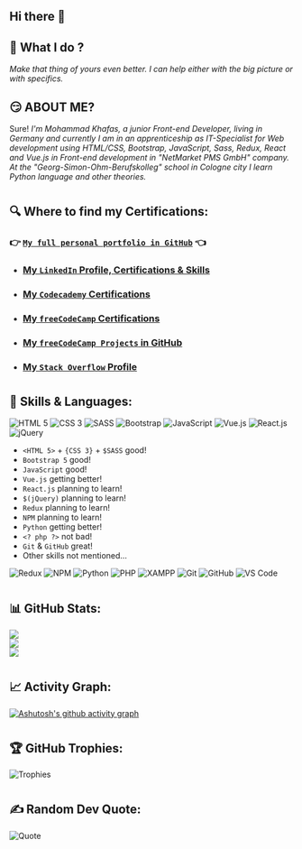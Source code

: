 ## Hi there 👋

## 🔭 What I do ? 
_Make that thing of yours even better. I can help either with the big picture or with specifics._

## 😏 ABOUT ME?
Sure!
_I'm Mohammad Khafas, a junior Front-end Developer, living in Germany and currently I am in an apprenticeship as IT-Specialist for Web development using HTML/CSS, Bootstrap, JavaScript, Sass, Redux, React and Vue.js in Front-end development in "NetMarket PMS GmbH" company. At the "Georg-Simon-Ohm-Berufskolleg" school in Cologne city I learn Python language and other theories._

#

## 🔍 Where to find my Certifications:
### :point_right: [`My full personal portfolio in GitHub`](https://github.com/hoodaddeveloper/My-Personal-Portfolio) :point_left:
- ### [My `LinkedIn` Profile, Certifications & Skills](https://www.linkedin.com/in/hoodaddeveloper/details/certifications)
- ### [My `Codecademy` Certifications](https://www.codecademy.com/learn)
- ### [My `freeCodeCamp` Certifications](https://www.freecodecamp.org/hoodaddeveloper)
- ### [My `freeCodeCamp Projects` in GitHub](https://github.com/hoodaddeveloper/freeCodeCamp-Certification-Progress)
- ### [My `Stack Overflow` Profile](https://stackoverflow.com/users/19003964/mohammad-khafas)

#

## 👯 Skills & Languages:
![HTML 5](https://img.shields.io/badge/HTML5-E34F26?style=for-the-badge&logo=html5&logoColor=white)
![CSS 3](https://img.shields.io/badge/CSS3-1572B6?style=for-the-badge&logo=css3&logoColor=white)
![SASS](https://img.shields.io/badge/Sass-CC6699?style=for-the-badge&logo=sass&logoColor=white)
![Bootstrap](https://img.shields.io/badge/Bootstrap-563D7C?style=for-the-badge&logo=bootstrap&logoColor=white)
![JavaScript](https://img.shields.io/badge/JavaScript-323330?style=for-the-badge&logo=javascript&logoColor=F7DF1E)
![Vue.js](https://img.shields.io/badge/Vue.js-35495E?style=for-the-badge&logo=vue.js&logoColor=4FC08D)
![React.js](https://img.shields.io/badge/React-20232A?style=for-the-badge&logo=react&logoColor=61DAFB)
![jQuery](https://img.shields.io/badge/jQuery-0769AD?style=for-the-badge&logo=jquery&logoColor=white)

- `<HTML 5>` + `{CSS 3}` + `$SASS` good!
- `Bootstrap 5` good!
- `JavaScript` good!
- `Vue.js` getting better!
- `React.js` planning to learn!
- `$(jQuery)` planning to learn!
- `Redux` planning to learn!
- `NPM` planning to learn!
- `Python` getting better!
- `<? php ?>` not bad!
- `Git` & `GitHub` great!
- Other skills not mentioned...

![Redux](https://img.shields.io/badge/Redux-593D88?style=for-the-badge&logo=redux&logoColor=white)
![NPM](https://img.shields.io/badge/npm-CB3837?style=for-the-badge&logo=npm&logoColor=white)
![Python](https://img.shields.io/badge/Python-FFD43B?style=for-the-badge&logo=python&logoColor=blue)
![PHP](https://img.shields.io/badge/PHP-777BB4?style=for-the-badge&logo=php&logoColor=white)
![XAMPP](https://img.shields.io/badge/Xampp-F37623?style=for-the-badge&logo=xampp&logoColor=white)
![Git](https://img.shields.io/badge/GIT-E44C30?style=for-the-badge&logo=git&logoColor=white)
![GitHub](https://img.shields.io/badge/GitHub-100000?style=for-the-badge&logo=github&logoColor=white)
![VS Code](https://img.shields.io/badge/Visual_Studio_Code-0078D4?style=for-the-badge&logo=visual%20studio%20code&logoColor=white)

#

## 📊 GitHub Stats:
![](https://github-readme-stats.vercel.app/api?username=hoodaddeveloper&theme=tokyonight&hide_border=false&include_all_commits=true&count_private=true)<br/>
![](https://github-readme-streak-stats.herokuapp.com/?user=hoodaddeveloper&theme=tokyonight&hide_border=false)<br/>
![](https://github-readme-stats.vercel.app/api/top-langs/?username=hoodaddeveloper&theme=tokyonight&hide_border=false&include_all_commits=true&count_private=true&layout=compact)

#

## 📈 Activity Graph:
[![Ashutosh's github activity graph](https://activity-graph.herokuapp.com/graph?username=hoodaddeveloper&theme=react-dark)](https://github.com/ashutosh00710/github-readme-activity-graph)

#

## 🏆 GitHub Trophies:
![Trophies](https://github-profile-trophy.vercel.app/?username=hoodaddeveloper&theme=tokyonight&no-frame=false&no-bg=false&margin-w=4)

#

## ✍️ Random Dev Quote:
![Quote](https://quotes-github-readme.vercel.app/api?type=horizontal&theme=tokyonight)
